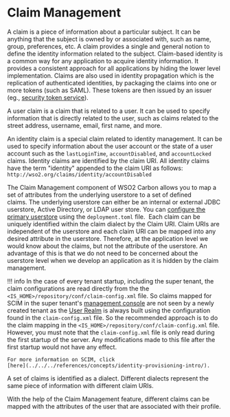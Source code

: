 # Claim Management

A claim is a piece of information about a particular subject. It can be
anything that the subject is owned by or associated with, such as name,
group, preferences, etc. A claim provides a single and general notion to
define the identity information related to the subject. Claim-based
identity is a common way for any application to acquire identity
information. It provides a consistent approach for all applications by
hiding the lower level implementation. Claims are also used in identity
propagation which is the replication of authenticated identities,
by packaging the claims into one or more tokens (such as SAML). These
tokens are then issued by an issuer (eg., [security token service](../authentication/intro-ws-trust)).

A user claim is a claim that is related to a user. It can be used to
specify information that is directly related to the user, such as claims
related to the street address, username, email, first name, and more.

An identity claim is a special claim related to identity management. It
can be used to specify information about the user account or the state
of a user account such as the `lastLoginTime`, `accountDisabled`, and
`accountLocked` claims. Identity claims are identified by the claim URI.
All identity claims have the term "identity" appended to the claim URI
as follows:
`http://wso2.org/claims/identity/accountDisabled`

The Claim Management component of WSO2 Carbon
allows you to map a set of attributes from the underlying userstore to
a set of defined claims. The underlying userstore can either be an
internal or external JDBC userstore, Active Directory, or LDAP user
store. You can [configure the primary userstore](../../../deploy/configure-the-primary-user-store#set-up-the-primary-userstore) 
using the `deployment.toml` file. 
Each claim can be uniquely identified within the claim dialect by the
Claim URI. Claim URIs are independent of the userstore and each claim
URI can be mapped into any desired attribute in the userstore.
Therefore, at the application level we would know about the claims, but
not the attribute of the userstore. An advantage of this is that we do
not need to be concerned about the userstore level when we develop an
application as it is hidden by the claim management.

!!! info 
    In the case of every tenant startup, including the super tenant, the claim
    configurations are read directly from the
    the `<IS_HOME>/repository/conf/claim-config.xml` file. So
    claims mapped for SCIM in the super tenant's [management
    console](../../../deploy/get-started/get-started-with-the-management-console) are not seen by
    a newly created tenant as the [User
    Realm](../../../deploy/configure-the-system-administrator) is always built using the
    configuration found in the `claim-config.xml` file. So the recommended
    approach is to do the claim mapping in the
    `<IS_HOME>/repository/conf/claim-config.xml` file.
    However, you must note that the `claim-config.xml` file is only read
    during the first startup of the server. Any modifications made to this
    file after the first startup would not have any effect.

    For more information on SCIM, click
    [here](../../../references/concepts/identity-provisioning-intro/).

A set of claims is identified as a dialect. Different dialects represent
the same piece of information with different claim URIs.

With the help of the Claim Management feature, different claims can be
mapped with the attributes of the user that are associated with their
profile.
